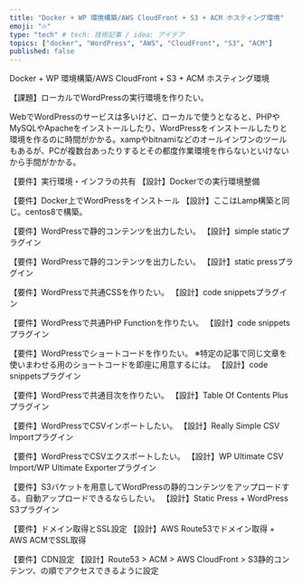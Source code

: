 ```yaml
---
title: "Docker + WP 環境構築/AWS CloudFront + S3 + ACM ホスティング環境"
emoji: "🔥"
type: "tech" # tech: 技術記事 / idea: アイデア
topics: ["docker", "WordPress", "AWS", "CloudFront", "S3", "ACM"]
published: false
---
```


Docker + WP 環境構築/AWS CloudFront + S3 + ACM ホスティング環境

【課題】ローカルでWordPressの実行環境を作りたい。
<p>WebでWordPressのサービスは多いけど、ローカルで使うとなると、PHPやMySQLやApacheをインストールしたり、WordPressをインストールしたりと環境を作るのに時間がかかる。xampやbitnamiなどのオールインワンのツールもあるが、PCが複数台あったりするとその都度作業環境を作らないといけないから手間がかかる。</p>

【要件】実行環境・インフラの共有
【設計】Dockerでの実行環境整備

【要件】Docker上でWordPressをインストール
【設計】ここはLamp構築と同じ。centos8で構築。

【要件】WordPressで静的コンテンツを出力したい。
【設計】simple staticプラグイン

【要件】WordPressで静的コンテンツを出力したい。
【設計】static pressプラグイン

【要件】WordPressで共通CSSを作りたい。
【設計】code snippetsプラグイン

【要件】WordPressで共通PHP Functionを作りたい。
【設計】code snippetsプラグイン

【要件】WordPressでショートコードを作りたい。 ※特定の記事で同じ文章を使いまわせる用のショートコードを即座に用意するには。
【設計】code snippetsプラグイン

【要件】WordPressで共通目次を作りたい。
【設計】Table Of Contents Plusプラグイン

【要件】WordPressでCSVインポートしたい。
【設計】Really Simple CSV Importプラグイン

【要件】WordPressでCSVエクスポートしたい。
【設計】WP Ultimate CSV Import/WP Ultimate Exporterプラグイン

【要件】S3バケットを用意してWordPressの静的コンテンツをアップロードする。自動アップロードできるならしたい。
【設計】Static Press + WordPress S3プラグイン

【要件】ドメイン取得とSSL設定
【設計】AWS Route53でドメイン取得 + AWS ACMでSSL取得

【要件】CDN設定
【設計】Route53 &gt; ACM &gt; AWS CloudFront &gt; S3静的コンテンツ、の順でアクセスできるように設定
